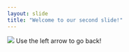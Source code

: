```yaml
---
layout: slide
title: "Welcome to our second slide!"
---
```

![](https://media.giphy.com/media/QFhKwUFdYGeA0/giphy.gif)
Use the left arrow to go back!